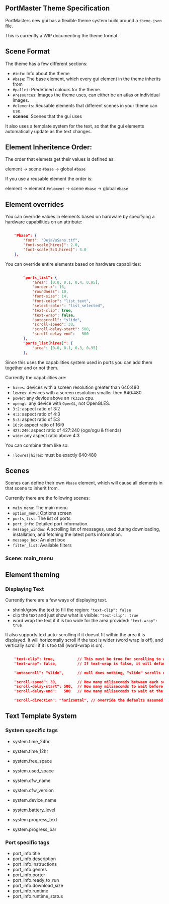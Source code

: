 ## PortMaster Theme Specification

PortMasters new gui has a flexible theme system build around a `theme.json` file.

This is currently a WIP documenting the theme format.

## Scene Format

The theme has a few different sections:

- `#info`: Info about the theme
- `#base`: The base element, which every gui element in the theme inherits from
- `#pallet`: Predefined colours for the theme.
- `#resources`: Images the theme uses, can either be an atlas or individual images.
- `#elements`: Reusable elements that different scenes in your theme can use.
- **scenes**: Scenes that the gui uses

It also uses a template system for the text, so that the gui elements automatically update as the text changes.


## Element Inheritence Order:

The order that elemets get their values is defined as:

element -> scene `#base` -> global `#base`


If you use a reusable element the order is:

element -> element `#element` -> scene `#base` -> global `#base`


## Element overrides

You can override values in elements based on hardware by specifying a hardware capabilities on an attribute:

```json

    "#base": {
        "font": "DejaVuSans.ttf",
        "font-scale[hires]": 2.0,
        "font-scale[5:3,hires]": 3.0
    },

```

You can override entire elements based on hardware capabilities:

```json

        "ports_list": {
            "area": [0.0, 0.1, 0.4, 0.95],
            "border-x": 16,
            "roundness": 10,
            "font-size": 14,
            "font-color": "list_text",
            "select-color": "list_selected",
            "text-clip": true,
            "text-wrap": false,
            "autoscroll": "slide",
            "scroll-speed": 30,
            "scroll-delay-start": 500,
            "scroll-delay-end":   500
        },
        "ports_list[hires]": {
            "area": [0.0, 0.1, 0.3, 0.95]
        },
```

Since this uses the capabilities system used in ports you can add them together and or not them.



Currently the capabilities are:

- `hires`: devices with a screen resolution greater than 640:480
- `lowres`: devices with a screen resolution smaller then 640:480
- `power`: any device above an `rk3326` cpu.
- `opengl`: any device with `OpenGL`, not OpenGLES.
- `3:2`: aspect ratio of 3:2
- `4:3`: aspect ratio of 4:3
- `5:3`: aspect ratio of 5:3
- `16:9`: aspect ratio of 16:9
- `427:240`: aspect ratio of 427:240 (ogs/ogu & friends)
- `wide`: any aspect ratio above 4:3

You can combine them like so:

- `!lowres|hires`: must be exactly 640:480


## Scenes

Scenes can define their own `#base` element, which will cause all elements in that scene to inherit from.

Currently there are the following scenes:

- `main_menu`: The main menu
- `option_menu`: Options screen
- `ports_list`: The list of ports
- `port_info`: Detailed port information.
- `message_window`: A scrolling list of messages, used during downloading, installation, and fetching the latest ports information.
- `message_box`: An alert box
- `filter_list`: Available filters

### Scene: main_menu


## Element theming

### Displaying Text

Currently there are a few ways of displaying text.

- shrink/grow the text to fill the region: `"text-clip": false`
- clip the text and just show what is visible: `"text-clip": true`
- word wrap the text if it is too wide for the area provided: `"text-wrap": true`

It also supports text auto-scrolling if it doesnt fit within the area it is displayed. It will horizontally scroll if the text is wider (word wrap is off), and vertically scroll if it is too tall (word-wrap is on).

```json

    "text-clip": true,          // This must be true for scrolling to work
    "text-wrap": false,         // If text-wrap is false, it will default to a horizontal scroll, otherwise it defaults to a vertical scroll

    "autoscroll": "slide",      // null does nothing, "slide" scrolls down then resets, "marquee" scrolls back and forth

    "scroll-speed": 30,         // How many miliseconds between each scrolling step
    "scroll-delay-start": 500,  // How many miliseconds to wait before starting to scroll
    "scroll-delay-end":   500   // How many miliseconds to wait at the end of scrolling

    "scroll-direction": "horizontal", // override the defaults assumed based on text-wrap

```

## Text Template System

### System specific tags

- system.time_24hr
- system.time_12hr
- system.free_space
- system.used_space
- system.cfw_name
- system.cfw_version
- system.device_name
- system.battery_level

- system.progress_text
- system.progress_bar

### Port specific tags

- port_info.title
- port_info.description
- port_info.instructions
- port_info.genres
- port_info.porter
- port_info.ready_to_run
- port_info.download_size
- port_info.runtime
- port_info.runtime_status
